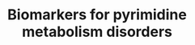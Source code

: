 ---
annotations:
- id: PW:0001605
  parent: disease pathway
  type: Pathway Ontology
  value: orotic aciduria 1 pathway
- id: PW:0001603
  parent: disease pathway
  type: Pathway Ontology
  value: beta-ureidopropionase deficiency pathway
- id: DOID:0050832
  parent: genetic disease
  type: Disease Ontology
  value: pyrimidine metabolic disorder
- id: PW:0001776
  parent: disease pathway
  type: Pathway Ontology
  value: inborn error of purine-pyrimidine metabolism pathway
- id: DOID:0050833
  parent: genetic disease
  type: Disease Ontology
  value: orotic aciduria
- id: PW:0002210
  parent: disease pathway
  type: Pathway Ontology
  value: dihydropyrimidine dehydrogenase deficiency pathway
- id: PW:0000032
  parent: classic metabolic pathway
  type: Pathway Ontology
  value: pyrimidine metabolic pathway
- id: DOID:14218
  parent: genetic disease
  type: Disease Ontology
  value: dihydropyrimidine dehydrogenase deficiency
authors:
- IreneHemel
- DeSl
- Finterly
- Egonw
citedin:
- link: PMC9154116
description: Pyrimidine metabolism disorders are caused by enzyme defects in the metabolism
  of pyrimidine (WP4225). The clinical presentation of pyrimidine disorders is very
  diverse, because of the diversity in biological function. The severity of the disorder
  is determined by the severity of the defect and the function of the normal enzyme.
  The diagnosis of Pyrimidine metabolism disorders is based on altered concentrations
  of different metabolic biochemical markers. Some of these markers are metabolites
  in the pyrimidine metabolism, but there are also several other markers, that are
  either indirectly or not related to pyrimidine metabolism. All metabolic markers
  used for the diagnosis of at least one Pyrimidine metabolism disorder and their
  relations are visualized in this pathway.  Biochemical markers derived from http://www.iembase.org/,
  for all diseases pictured in WP4225.
last-edited: 2021-06-23
ndex: 27427e11-8b6c-11eb-9e72-0ac135e8bacf
organisms:
- Homo sapiens
redirect_from:
- /index.php/Pathway:WP4584
- /instance/WP4584
- /instance/WP4584_rr123407
revision: r123407
schema-jsonld:
- '@context': https://schema.org/
  '@id': https://wikipathways.github.io/pathways/WP4584.html
  '@type': Dataset
  creator:
    '@type': Organization
    name: WikiPathways
  description: Pyrimidine metabolism disorders are caused by enzyme defects in the
    metabolism of pyrimidine (WP4225). The clinical presentation of pyrimidine disorders
    is very diverse, because of the diversity in biological function. The severity
    of the disorder is determined by the severity of the defect and the function of
    the normal enzyme. The diagnosis of Pyrimidine metabolism disorders is based on
    altered concentrations of different metabolic biochemical markers. Some of these
    markers are metabolites in the pyrimidine metabolism, but there are also several
    other markers, that are either indirectly or not related to pyrimidine metabolism.
    All metabolic markers used for the diagnosis of at least one Pyrimidine metabolism
    disorder and their relations are visualized in this pathway.  Biochemical markers
    derived from http://www.iembase.org/, for all diseases pictured in WP4225.
  keywords:
  - (S)-Beta-aminoisobutyrate
  - + PRPP
  - 2-Deoxyuridine
  - 5-OH-Methyluracil
  - Beta-alanine
  - CDP
  - CMP
  - CTP
  - Creatine
  - Creatine kinase
  - Creatine-P
  - Cysteine
  - Cytidine
  - Cytosine
  - DHODH
  - DHP
  - DPD
  - Dihydroorotate
  - Dihydrothymine
  - Dihydrouracil
  - Glutathione
  - Lactate
  - N-Carbamoyl-beta-alanine
  - N-Carbamyl-beta-aminoisobutyric acid
  - OMP
  - OMPDC
  - OPRT
  - Orotate
  - Orotidine
  - PRPP
  - PUS1
  - Pseudouridine
  - RR
  - RRM1
  - RRM2
  - RRM2B
  - TK2
  - TP
  - TS
  - Thymidine
  - Thymine
  - UDP
  - UMP
  - UMPH
  - UMPH1
  - UMPH2
  - UMPS
  - UP
  - UTP
  - Uracil
  - Uric acid
  - Uridine
  - dTMP
  - dUDP
  - dUMP
  license: CC0
  name: Biomarkers for pyrimidine metabolism disorders
seo: CreativeWork
title: Biomarkers for pyrimidine metabolism disorders
wpid: WP4584
---